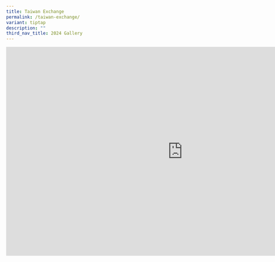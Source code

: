 ```yaml
---
title: Taiwan Exchange
permalink: /taiwan-exchange/
variant: tiptap
description: ""
third_nav_title: 2024 Gallery
---
```

<div class="iframe-wrapper">
<iframe height="569" width="960" allowfullscreen="true" frameborder="0" src="https://docs.google.com/presentation/d/e/2PACX-1vQE_fNgeN4SR2esFWxdtWc2RU3hZHblee28G9K6VRc7POZy0_kcKPGjw2nyhbsD0GdOOr_4W5o4Hevt/embed?start=true&amp;loop=true&amp;delayms=3000"></iframe>
</div>
<p></p>